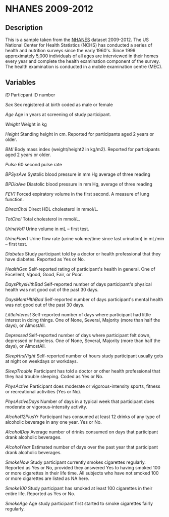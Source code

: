 # NHANES 2009-2012

## Description
This is a sample taken from the [NHANES](https://www.cdc.gov/nchs/nhanes/index.htm) dataset 2009-2012. The US National Center for Health Statistics (NCHS) has conducted a series of health and nutrition surveys since the early 1960's. Since 1999 approximately 5,000 individuals of all ages are interviewed in their homes every year and complete the health examination component of the survey. The health examination is conducted in a mobile examination centre (MEC).

## Variables


*ID*
Particpant ID number

*Sex*
Sex registered at birth coded as male or female

*Age*
Age in years at screening of study participant. 

*Weight*
Weight in kg

*Height*
Standing height in cm. Reported for participants aged 2 years or older.

*BMI*
Body mass index (weight/height2 in kg/m2). Reported for participants aged 2 years or older.

*Pulse*
60 second pulse rate

*BPSysAve*
Systolic blood pressure in mm Hg average of three reading

*BPDiaAve*
Diastolic blood pressure in mm Hg, average of three reading

*FEV1*
Forced expiratory volume in the first second. A measure of lung function.

*DirectChol*
Direct HDL cholesterol in mmol/L. 

*TotChol*
Total cholesterol in mmol/L. 

*UrineVol1*
Urine volume in mL – first test.

*UrineFlow1*
Urine flow rate (urine volume/time since last urination) in mL/min – first test.

*Diabetes*
Study participant told by a doctor or health professional that they have diabetes. Reported as Yes or No.

*HealthGen*
Self-reported rating of participant's health in general. One of Excellent, Vgood, Good, Fair, or Poor.

*DaysPhysHlthBad*
Self-reported number of days participant's physical health was not good out of the past 30 days. 

*DaysMentHlthBad*
Self-reported number of days participant's mental health was not good out of the past 30 days. 

*LittleInterest*
Self-reported number of days where participant had little interest in doing things.  One of None, Several, Majority (more than half the days), or AlmostAll.

*Depressed*
Self-reported number of days where participant felt down, depressed or hopeless.  One of None, Several, Majority (more than half the days), or AlmostAll.


*SleepHrsNight*
Self-reported number of hours study participant usually gets at night on weekdays or workdays.

*SleepTrouble*
Participant has told a doctor or other health professional that they had trouble sleeping. Coded as Yes or No.

*PhysActive*
Participant does moderate or vigorous-intensity sports, fitness or recreational activities (Yes or No).

*PhysActiveDays*
Number of days in a typical week that participant does moderate or vigorous-intensity activity. 

*Alcohol12PlusYr*
Participant has consumed at least 12 drinks of any type of alcoholic beverage in any one year. Yes or No.

*AlcoholDay*
Average number of drinks consumed on days that participant drank alcoholic beverages. 

*AlcoholYear*
Estimated number of days over the past year that participant drank alcoholic beverages. 

*SmokeNow*
Study participant currently smokes cigarettes regularly. Reported as Yes or No, provided they answered Yes to having smoked 100 or more cigarettes in their life time. All subjects who have not smoked 100 or more cigarettes are listed as NA here.

*Smoke100*
Study participant has smoked at least 100 cigarettes in their entire life. Reported as Yes or No.

*SmokeAge*
Age study participant first started to smoke cigarettes fairly regularly. 

